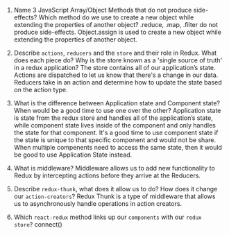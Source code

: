 1.  Name 3 JavaScript Array/Object Methods that do not produce side-effects? Which method do we use to create a new object while extending the properties of another object?
.reduce, .map, .filter do not produce side-effects. Object.assign is used to create a new object while extending the properties of another object.

1.  Describe `actions`, `reducers` and the `store` and their role in Redux. What does each piece do? Why is the store known as a 'single source of truth' in a redux application?
The store contains all of our application’s state.
Actions are dispatched to let us know that there's a change in our data.
Reducers take in an action and determine how to update the state based on the action type.

1.  What is the difference between Application state and Component state? When would be a good time to use one over the other?
Application state is state from the redux store and handles all of the application’s state, while component state lives inside of the component and only handles the state for that component. 
It's a good time to use component state if the state is unique to that specific component and would not be share. When multiple compenents need to access the same state, then it would be good to use Application State instead.

1.  What is middleware?
Middleware allows us to add new functionality to Redux by intercepting actions before they arrive at the Reducers. 

1.  Describe `redux-thunk`, what does it allow us to do? How does it change our `action-creators`?
Redux Thunk is a type of middleware that allows us to asynchronously handle operations in action creators. 

1.  Which `react-redux` method links up our `components` with our `redux store`?
connect()
